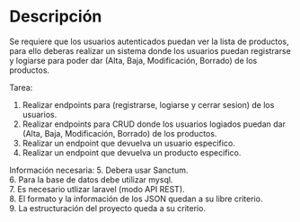 # Descripción

Se requiere que los usuarios autenticados puedan ver la lista de productos, para ello deberas realizar un sistema donde los usuarios puedan registrarse y logiarse para poder dar (Alta, Baja, Modificación, Borrado) de los productos.

Tarea:
1. Realizar endpoints para (registrarse, logiarse y cerrar sesion) de los usuarios.
2. Realizar endpoints para CRUD donde los usuarios logiados puedan dar (Alta, Baja, Modificación, Borrado) de los productos.
3. Realizar un endpoint que devuelva un usuario especifico.
4. Realizar un endpoint que devuelva un producto especifico.

Información necesaria:
5. Debera usar Sanctum.</br>
6. Para la base de datos debe utilizar mysql.</br>
7. Es necesario utlizar laravel (modo API REST).</br>
8. El formato y la información de los JSON quedan a su libre criterio.</br>
9. La estructuración del proyecto queda a su criterio.</br></br>